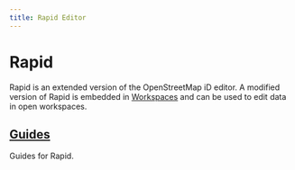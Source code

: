 ```yaml
---
title: Rapid Editor
---
```


# Rapid

Rapid is an extended version of the OpenStreetMap iD editor. A modified version of Rapid is embedded in [Workspaces](../index.md) and can be used to edit data in open workspaces.

## [Guides](guides/index.md)

Guides for Rapid.
